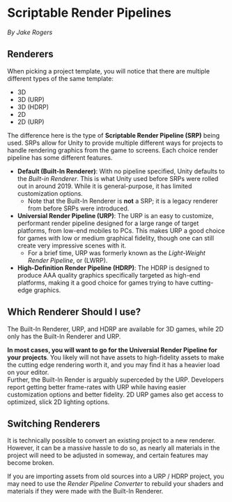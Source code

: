 # Scriptable Render Pipelines
*By Jake Rogers*

## Renderers
When picking a project template, you will notice that there are multiple different types of the same template:

* 3D
* 3D (URP)
* 3D (HDRP)
* 2D
* 2D (URP)

The difference here is the type of **Scriptable Render Pipeline (SRP)** being used. SRPs allow for Unity to provide multiple different ways for projects to handle rendering graphics from the game to screens. Each choice render pipeline has some different features.

* **Default (Built-In Renderer)**: With no pipeline specified, Unity defaults to the *Built-in Renderer*. This is what Unity used before SRPs were rolled out in around 2019. While it is general-purpose, it has limited customization options.
    * Note that the Built-In Renderer is **not** a SRP; it is a legacy renderer from before SRPs were introduced.
* **Universial Render Pipeline (URP)**: The URP is an easy to customize, performant render pipeline designed for a large range of target platforms, from low-end mobiles to PCs. This makes URP a good choice for games with low or medium graphical fidelity, though one can still create very impressive scenes with it.
    * For a brief time, URP was formerly known as the *Light-Weight Render Pipeline*, or (LWRP).
* **High-Definition Render Pipeline (HDRP)**: The HDRP is designed to produce AAA quality graphics specifically targeted as high-end platforms, making it a good choice for games trying to have cutting-edge graphics.

## Which Renderer Should I use?
The Built-In Renderer, URP, and HDRP are available for 3D games, while 2D only has the Built-In Renderer and URP. 

**In most cases, you will want to go for the Universial Render Pipeline for your projects**. You likely will not have assets to high-fidelity assets to make the cutting edge rendering worth it, and you may find it has a heavier load on your editor.  
Further, the Built-In Render is arguably superceded by the URP. Developers report getting better frame-rates with URP while having easier customization options and better fidelity. 2D URP games also get access to optimized, slick 2D lighting options.

## Switching Renderers
It is technically possible to convert an existing project to a new renderer. However, it can be a massive hassle to do so, as nearly all materials in the project will need to be adjusted in someway, and certain features may become broken.

If you are importing assets from old sources into a URP / HDRP project, you may need to use the *Render Pipeline Converter* to rebuild your shaders and materials if they were made with the Built-In Renderer.